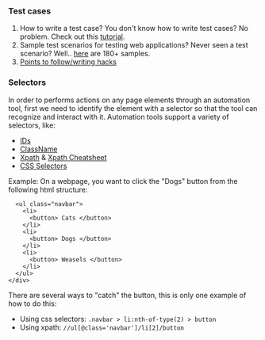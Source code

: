 ### Test cases

1. How to write a test case?
  You don't know how to write test cases? No problem. Check out this [tutorial](https://www.guru99.com/test-case.html).
2. Sample test scenarios for testing web applications?
  Never seen a test scenario? Well.. [here](http://www.softwaretestinghelp.com/sample-test-cases-testing-web-desktop-applications/) are 180+ samples.
3. [Points to follow/writing hacks](https://www.qasymphony.com/blog/5-manual-test-case-writing-hacks/)

### Selectors

In order to performs actions on any page elements through an automation tool, first we need to identify the element with a selector so that the tool can recognize and interact with it. Automation tools support a variety of selectors, like:
* [IDs](https://www.w3schools.com/tags/att_global_id.asp)
* [ClassName](https://www.w3schools.com/html/html_classes.asp)
* [Xpath](https://www.w3schools.com/xml/xpath_intro.asp) & [Xpath Cheatsheet](https://devhints.io/xpath)
* [CSS Selectors](https://www.w3schools.com/cssref/css_selectors.asp)

Example: On a webpage, you want to click the "Dogs" button from the following html structure:
```[HTML]<div>
  <ul class="navbar">
    <li>
      <button> Cats </button>
    </li>
    <li>
      <button> Dogs </button>
    </li>
    <li>
      <button> Weasels </button>
    </li>
  </ul>
</div>
```
There are several ways to "catch" the button, this is only one example of how to do this:
* Using css selectors: `.navbar > li:nth-of-type(2) > button`
* Using xpath: `//ul[@class='navbar']/li[2]/button`
